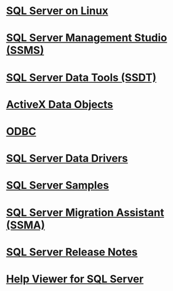#  [SQL Server on Linux](./linux/TOC.md)
#  [SQL Server Management Studio (SSMS)](./ssms/TOC.md)
#  [SQL Server Data Tools (SSDT)](./ssdt/TOC.md)
#  [ActiveX Data Objects](./ado/TOC.md)
#  [ODBC](./odbc/TOC.md)
#  [SQL Server Data Drivers](./connect/TOC.md)
#  [SQL Server Samples](./sample/TOC.md)
#  [SQL Server Migration Assistant (SSMA)](./ssma/TOC.md)
#  [SQL Server Release Notes](./release-notes/toc.md)
#  [Help Viewer for SQL Server](sql-server-help-installation.md)
